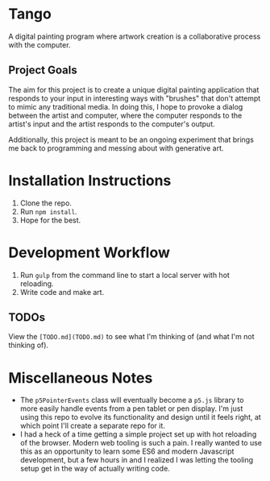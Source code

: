 # Tango

A digital painting program where artwork creation is a collaborative process with the computer.

## Project Goals

The aim for this project is to create a unique digital painting application that responds to your input in interesting ways with "brushes" that don't attempt to mimic any traditional media. In doing this, I hope to provoke a dialog between the artist and computer, where the computer responds to the artist's input and the artist responds to the computer's output.

Additionally, this project is meant to be an ongoing experiment that brings me back to programming and messing about with generative art.

# Installation Instructions

1. Clone the repo.
2. Run `npm install`.
3. Hope for the best.

# Development Workflow

1. Run `gulp` from the command line to start a local server with hot reloading.
2. Write code and make art.

## TODOs

View the `[TODO.md](TODO.md)` to see what I'm thinking of (and what I'm not thinking of).

# Miscellaneous Notes

- The `p5PointerEvents` class will eventually become a `p5.js` library to more easily handle events from a pen tablet or pen display. I'm just using this repo to evolve its functionality and design until it feels right, at which point I'll create a separate repo for it.
- I had a heck of a time getting a simple project set up with hot reloading of the browser. Modern web tooling is such a pain. I really wanted to use this as an opportunity to learn some ES6 and modern Javascript development, but a few hours in and I realized I was letting the tooling setup get in the way of actually writing code.